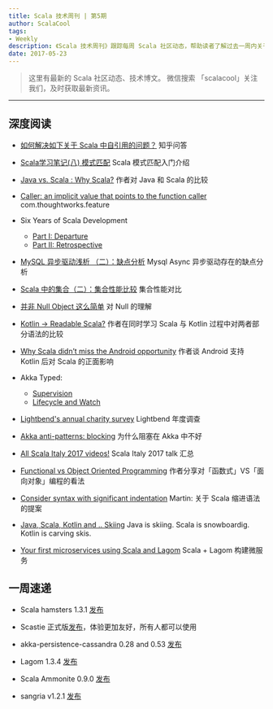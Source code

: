 ```yaml
---
title: Scala 技术周刊 | 第5期
author: ScalaCool
tags:
- Weekly
description: 《Scala 技术周刊》跟踪每周 Scala 社区动态，帮助读者了解过去一周内关于 Scala 发生的事情。
date: 2017-05-23
---
```


> 这里有最新的 Scala 社区动态、技术博文。
微信搜索 「scalacool」关注我们，及时获取最新资讯。

***

## 深度阅读

- [如何解决如下关于 Scala 中自引用的问题？](https://www.zhihu.com/question/59862752)
  知乎问答

- [Scala学习笔记(八) 模式匹配](http://www.jianshu.com/p/1456f065a4bb)
  Scala 模式匹配入门介绍

- [Java vs. Scala : Why Scala?](https://medium.com/@leila.A/java-vs-scala-why-scala-63f4d9772e88)
  作者对 Java 和 Scala 的比较

- [Caller: an implicit value that points to the function caller](https://static.javadoc.io/com.thoughtworks.feature/unidoc_2.12/1.0.0/com/thoughtworks/feature/Caller.html)
  com.thoughtworks.feature

- Six Years of Scala Development
  - [Part I: Departure](https://soc.github.io/six-years-of-scala-development/departure.html)
  - [Part II: Retrospective](https://soc.github.io/six-years-of-scala-development/retrospective.html)

- [MySQL 异步驱动浅析 （二）：缺点分析](http://scala.cool/2017/05/mysql-async-2/)
  Mysql Async 异步驱动存在的缺点分析

- [Scala 中的集合（二）：集合性能比较](https://juejin.im/post/591ccf34a0bb9f005f1b26a8)
  集合性能对比

- [并非 Null Object 这么简单](https://juejin.im/post/59130934da2f60005374ca8f)
  对 Null 的理解

- [Kotlin -> Readable Scala?](https://medium.com/@ash1425/kotlin-readable-scala-b9b900201314)
  作者在同时学习 Scala 与 Kotlin 过程中对两者部分语法的比较

- [Why Scala didn’t miss the Android opportunity](https://medium.com/@ScalaWilliam/why-scala-didnt-miss-the-android-opportunity-92eaaf63c339)
  作者谈 Android 支持 Kotlin 后对 Scala 的正面影响

- Akka Typed:
  - [Supervision](http://blog.akka.io/typed/2017/05/16/supervision)
  - [Lifecycle and Watch](http://blog.akka.io/typed/2017/05/19/signals)

- [Lightbend's annual charity survey](https://lightbend.qualtrics.com/jfe6/form/SV_1TVpitlCAaBmsvP)
  Lightbend 年度调查

- [Akka anti-patterns: blocking](https://manuel.bernhardt.io/2017/05/15/akka-anti-patterns-blocking/)
  为什么阻塞在 Akka 中不好

- [All Scala Italy 2017 videos!](https://vimeo.com/search?q=scalaitaly)
  Scala Italy 2017 talk 汇总

- [Functional vs Object Oriented Programming](https://medium.com/@kasa288/functional-vs-object-oriented-programming-10872e5ef439)
  作者分享对「函数式」VS「面向对象」编程的看法

- [Consider syntax with significant indentation](https://github.com/lampepfl/dotty/issues/2491)
  Martin: 关于 Scala 缩进语法的提案

- [Java, Scala, Kotlin and .. Skiing](https://www.reactivesystems.eu/2017/05/21/java-scala-kotlin-skiing.html)
  Java is skiing. Scala is snowboardig. Kotlin is carving skis. 

- [Your first microservices using Scala and Lagom](http://blog.scalac.io/2016/07/14/lagom-scala.html)
  Scala + Lagom 构建微服务



## 一周速递

- Scala hamsters 1.3.1 [发布](https://twitter.com/loic_d/status/864040349588758529)

- Scastie 正式版[发布](http://www.scala-lang.org/blog/2017/05/19/scastie.html)，体验更加友好，所有人都可以使用

- akka-persistence-cassandra 0.28 and 0.53 [发布](https://github.com/akka/akka-persistence-cassandra/milestone/28?closed=1)

- Lagom 1.3.4 [发布](https://www.lagomframework.com/blog/lagom-1-3-4.html)

- Scala Ammonite 0.9.0 [发布](http://www.lihaoyi.com/Ammonite/#0.9.0)

- sangria v1.2.1 [发布](https://github.com/sangria-graphql/sangria/releases/tag/v1.2.1)
